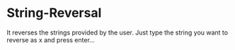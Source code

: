 # String-Reversal
It reverses the strings provided by the user.
Just type the string you want to reverse as x and press enter...
